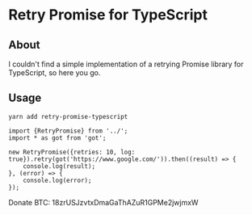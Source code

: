 # Retry Promise for TypeScript

## About

I couldn't find a simple implementation of a retrying Promise library for TypeScript, so here you go.

## Usage

```
yarn add retry-promise-typescript
```

```
import {RetryPromise} from '../';
import * as got from 'got';

new RetryPromise({retries: 10, log: true}).retry(got('https://www.google.com/')).then((result) => {
	console.log(result);
}, (error) => {
	console.log(error);
});
```

Donate BTC: 18zrUSJzvtxDmaGaThAZuR1GPMe2jwjmxW
